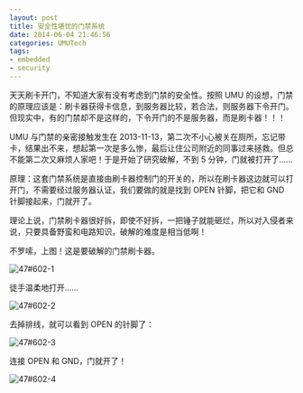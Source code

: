 ```yaml
---
layout: post
title: 安全性堪忧的门禁系统
date: 2014-06-04 21:46:56
categories: UMUTech
tags:
- embedded
- security
---
```

天天刷卡开门，不知道大家有没有考虑到门禁的安全性。按照 UMU 的设想，门禁的原理应该是：刷卡器获得卡信息，到服务器比较，若合法，则服务器下令开门。但现实中，有的门禁却不是这样的，下令开门的不是服务器，而是刷卡器！！！

UMU 与门禁的亲密接触发生在 2013-11-13，第二次不小心被关在厕所，忘记带卡，结果出不来，想起第一次是多么惨，最后让住公司附近的同事过来拯救。但总不能第二次又麻烦人家吧！于是开始了研究破解，不到 5 分钟，门就被打开了……

原理：这套门禁系统是直接由刷卡器控制门的开关的，所以在刷卡器这边就可以打开门，不需要经过服务器认证，我们要做的就是找到 OPEN 针脚，把它和 GND 针脚接起来，门就开了。

理论上说，门禁刷卡器很好拆，即使不好拆，一把锤子就能砸烂，所以对入侵者来说，只要具备野蛮和电路知识，破解的难度是相当低啊！

不罗嗦，上图！这是要破解的门禁刷卡器。

![47#602-1](/images/20140604-1.jpg)

徒手温柔地打开……

![47#602-2](/images/20140604-2.jpg)

去掉排线，就可以看到 OPEN 的针脚了：

![47#602-3](/images/20140604-3.jpg)

连接 OPEN 和 GND，门就开了！

![47#602-4](/images/20140604-4.jpg)
